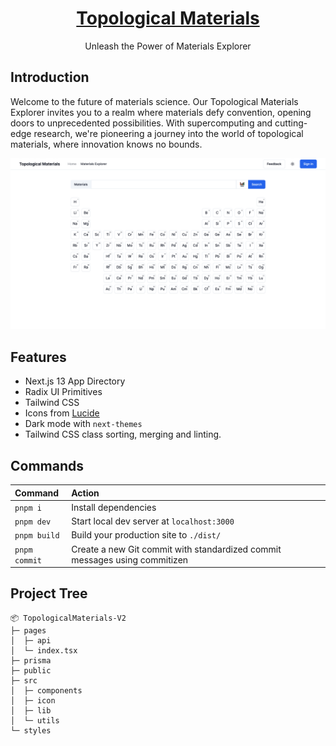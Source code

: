<a href="https://topological-materials.vercel.app">
  <h1 align="center">Topological Materials</h1>
</a>

<p align="center">
 Unleash the Power of Materials Explorer
</p>

## Introduction

Welcome to the future of materials science. Our Topological Materials Explorer invites you to a realm where materials defy convention, opening doors to unprecedented possibilities. With supercomputing and cutting-edge research, we're pioneering a journey into the world of topological materials, where innovation knows no bounds.

![Topological Explorer ScreenShot](/public/screenshot.png)

## Features

- Next.js 13 App Directory
- Radix UI Primitives
- Tailwind CSS
- Icons from [Lucide](https://lucide.dev)
- Dark mode with `next-themes`
- Tailwind CSS class sorting, merging and linting.

## Commands

| Command       | Action                                                                     |
| :------------ | :------------------------------------------------------------------------- |
| `pnpm i`      | Install dependencies                                                       |
| `pnpm dev`    | Start local dev server at `localhost:3000`                                 |
| `pnpm build`  | Build your production site to `./dist/`                                    |
| `pnpm commit` | Create a new Git commit with standardized commit messages using commitizen |

## Project Tree

```
📦 TopologicalMaterials-V2
├─ pages
│  ├─ api
│  └─ index.tsx
├─ prisma
├─ public
├─ src
│  ├─ components
│  ├─ icon
│  ├─ lib
│  └─ utils
└─ styles
```

